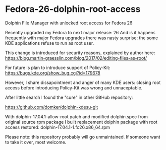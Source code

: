 # Fedora-26-dolphin-root-access
Dolphin File Manager with unlocked root access for Fedora 26

Recently upgraded my Fedora to next major release: 26
And is it happens frequently with major Fedora upgrades there was nasty surprise: the some KDE applications refuse to run as root user.

This change is introduced for security reasons, explained by author here:
https://blog.martin-graesslin.com/blog/2017/02/editing-files-as-root/

For future is plan to introduce support of Policy-Kit:
https://bugs.kde.org/show_bug.cgi?id=179678

However, I share dissapointment and anger of many KDE users: closing root access before introducing Policy-Kit was wrong and unnaceptable.

After little search I found the "cure" in other GitHub repository:

https://github.com/domker/dolphin-kdesu-git

With dolphin-17.04.1-allow-root.patch and modified dolphin.spec from original source rpm package I built replacement dolphin package with root access restored:
dolphin-17.04.1-1.fc26.x86_64.rpm

Please note: this repository probably will go unmaintained.
If someone want to take it over, most welcome.

